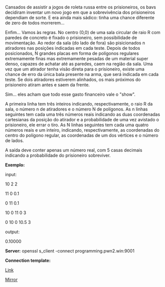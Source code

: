 
Cansados de assistir a jogos de roleta russa entre os prisioneiros, os bavs decidiram inventar um novo jogo em que a sobrevivência dos prisioneiros dependiam de sorte. E era ainda mais sádico: tinha uma chance diferente de zero de todos morrerem...

Enfim... Vamos às regras. No centro (0,0) de uma sala circular de raio R com paredes de concreto é fixado o prisioneiro, sem possibilidade de movimentação. Ao redor da sala (do lado de fora) são pisicionados n atiradores nas posições indicadas em cada teste. Depois de todos posicionados, N grandes placas em forma de polígonos regulares extremamente finas mas extremamente pesadas de um material super denso, capazes de achatar até as paredes, caem na região da sala. Uma vez que um atirador tenha visão direta para o prisioneiro, existe uma chance de erro da única bala presente na arma, que será indicada em cada teste. Se dois atiradores estiverem alinhados, os mais próximos do prisioneiro atiram antes e saem da frente.

Sim... eles acham que todo esse gasto financeiro vale o "show".

A primeira linha tem três inteiros indicando, respectivamente, o raio R da sala, o número n de atiradores e o número N de polígonos. As n linhas seguintes tem cada uma três números reais indicando as duas coordenadas cartesianas da posição do atirador e a probabilidade de uma vez avistado o prisioneiro, ele errar o tiro. As N linhas seguintes tem cada uma quatro números reais e um inteiro, indicando, respectivamente, as coordenadas do centro do polígono regular, as coordenadas de um dos vértices e o número de lados.

A saída deve conter apenas um número real, com 5 casas decimais indicando a probabilidade do prisioneiro sobreviver.

**Exemplo:**

input:

10 2 2

11 0 0.1

0 11 0.1

10 0 11 0 3

0 10 0 10.5 3

output:

0.10000

**Server:** openssl s_client -connect programming.pwn2.win:9001

**Connection template:**

[Link](https://cloud.ufscar.br:8080/v1/AUTH_c93b694078064b4f81afd2266a502511/static.pwn2win.party/russian-polygons-template_3319bcb3c22f00875e8c17426dfa80ab579cfa14ff7fad546860718ce04965b4.tar.gz.tar.gz)

[Mirror](https://static.pwn2win.party/russian-polygons-template_3319bcb3c22f00875e8c17426dfa80ab579cfa14ff7fad546860718ce04965b4.tar.gz.tar.gz)







